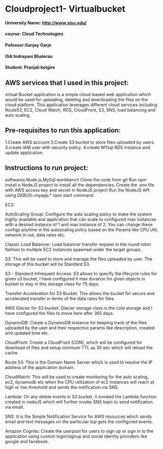 # Cloudproject1- Virtualbucket
#### University Name: http://www.sjsu.edu/
#### course: Cloud Technologies 
#### Pofessor:Sanjay Garje
#### ISA:Indrayani Bhalerao
#### Student: Pranjali kotgire

## AWS services that I used in this project:
virtual Bucket application is a simple cloud-based web application which would be used for uploading, deleting and downloading the files on the cloud platform. This application leverages different cloud services including Route53, EC2, Cloud Watch, RDS, CloudFront, S3, SNS, load balancing and auto scaling.
## Pre-requisites to run this application:
1.Create AWS account
2.Create S3 bucket to store files uploaded by users.
3.create IAM user with security policy.
4.create MYsql RDS instance and update application.
## Instructions to run project:
softwares:Node.js,MySql workbench
Clone the code from git
Run npm install e NodeJS project to install all the dependencies.
Create the .env file with AWS access key and secret in NodeJS project
Run the NodeJS API using DEBUG=myapp:* npm start command.

EC2: 

AutoScaling Group: Configure the auto scaling policy to make the system highly-available and application that can scale to configured max instances with a desired instance of 1 and max instance of 2. You can change these configs anytime in the autoscaling policy based on the Params like CPU Util, network in out, data rates etc.

Classic Load Balancer: Load balancer transfer request in the round robin fashion to multiple EC2 instances spawned under the target groups.

S3: This will be used to store and manage the files uploaded by user. The storage of this bucket will be Standard S3.

S3 - Standard Infrequent Access: S3 allows to specify the lifecycle rules for given s3 bucket, I have configured it max duration for given objects in bucket to stay in this storage class for 75 days.

Transfer Acceleration for S3 Bucket: This allows the bucket for secure and accelerated transfer in terms of the data rates for files.

AWS Glacier for S3 bucket: Glacier storage class is the cold storage and I have configured the files to move here after 365 days.

DynamoDB: Create a DynamoDB instance for keeping track of the files uploaded by the user and their respective params like description, created and updated time etc.

CloudFront: Create a CloudFront (CDN), which will be configured for download of files and setup minimum TTL as 30 sec which will reload the cache.

Route 53: This is the Domain Name Server which is used to resolve the IP address of the application domain.

CloudWatch: This will be used to create monitoring for the auto scaling, ec2, dynamodb etc when the CPU utilization of ec2 instances will reach at high or low threshold and sends the notification via SNS.

Lambda: On any delete events in S3 bucket, it invoked the Lambda function created in nodeJS which will further invoke SNS topic to send notification via email.

SNS: It is the Simple Notification Service for AWS resources which sends email and text messages on the particular top gets the configured events.

Amazon Cognito: Create the userpool for users to sign up or sign in to the application using custom login/signup and social identity providers like google and facebook.
